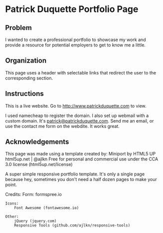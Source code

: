 # Patrick Duquette Portfolio Page

## Problem
I wanted to create a professional portfolio to showcase my work and provide a resource for potential employers to get to know me a little.

## Organization
This page uses a header with selectable links that redirect the user to the corresponding section. 

## Instructions
This is a live website. Go to http://www.patrickduquette.com to view. 

I used namecheap to register the domain. I also set up webmail with a custom domain. It's patrick@patrickduquette.com. Send me an email, or use the contact me form on the webdite. It works great. 

## Acknowledgements
This page was made using a template created by:
Miniport by HTML5 UP
html5up.net | @ajlkn
Free for personal and commercial use under the CCA 3.0 license (html5up.net/license)

A super simple responsive portfolio template. It's only a single page because hey, sometimes
you don't need a half dozen pages to make your point.

Credits:
	Form:
		formspree.io

	Icons:
		Font Awesome (fontawesome.io)

	Other:
		jQuery (jquery.com)
		Responsive Tools (github.com/ajlkn/responsive-tools)
